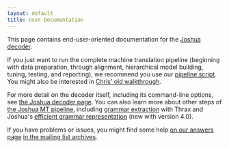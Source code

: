 ```yaml
---
layout: default
title: User Documentation
---
```


This page contains end-user-oriented documentation for the
[Joshua decoder](http://joshua-decoder.org/).

If you just want to run the complete machine translation pipeline (beginning with data preparation,
through alignment, hierarchical model building, tuning, testing, and reporting), we recommend you
use our <a href="pipeline.html">pipeline script</a>.  You might also be interested in
[Chris' old walkthrough](http://cs.jhu.edu/~ccb/joshua/).

For more detail on the decoder itself, including its command-line options, see
[the Joshua decoder page](decoder.html).  You can also learn more about other steps of
[the Joshua MT pipeline](pipeline.html), including [grammar extraction](thrax.html) with Thrax and
Joshua's [efficient grammar representation](packing.html) (new with version 4.0).

If you have problems or issues, you might find some help [on our answers page](faq.html)
[in the mailing list archives](https://groups.google.com/forum/?fromgroups#!forum/joshua_support).
